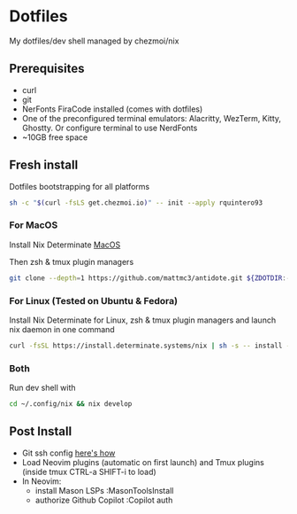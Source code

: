 # Dotfiles
My dotfiles/dev shell managed by chezmoi/nix

## Prerequisites
* curl
* git
* NerFonts FiraCode installed (comes with dotfiles)
* One of the preconfigured terminal emulators: Alacritty, WezTerm, Kitty, Ghostty. Or configure terminal to use NerdFonts
* ~10GB free space

## Fresh install

Dotfiles bootstrapping for all platforms
```bash
sh -c "$(curl -fsLS get.chezmoi.io)" -- init --apply rquintero93
```
### For MacOS

Install Nix Determinate [MacOS](https://install.determinate.systems/determinate-pkg/stable/Universal)

Then zsh & tmux plugin managers
```bash
git clone --depth=1 https://github.com/mattmc3/antidote.git ${ZDOTDIR:-~}/.antidote && git clone https://github.com/tmux-plugins/tpm ~/.tmux/plugins/tpm
```

### For Linux (Tested on Ubuntu & Fedora)
Install Nix Determinate for Linux, zsh & tmux plugin managers and launch nix daemon in one command
```bash
curl -fsSL https://install.determinate.systems/nix | sh -s -- install --determinate && . /nix/var/nix/profiles/default/etc/profile.d/nix-daemon.sh && git clone --depth=1 https://github.com/mattmc3/antidote.git ${ZDOTDIR:-~}/.antidote && git clone https://github.com/tmux-plugins/tpm ~/.tmux/plugins/tpm
```

### Both
Run dev shell with
```bash
cd ~/.config/nix && nix develop
```

## Post Install
* Git ssh config [here's how](https://docs.github.com/en/authentication/connecting-to-github-with-ssh/generating-a-new-ssh-key-and-adding-it-to-the-ssh-agent?platform=linux)
* Load Neovim plugins (automatic on first launch) and Tmux plugins (inside tmux CTRL-a SHIFT-i to load)
* In Neovim:
  * install Mason LSPs :MasonToolsInstall
  * authorize Github Copilot :Copilot auth

